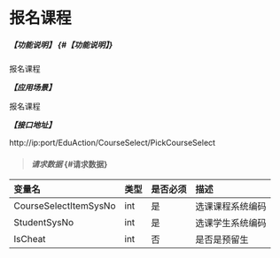 # 报名课程

##### _【功能说明】_ {#【功能说明】}

报名课程

_**【应用场景】**_

报名课程

_**【接口地址】**_

http://ip:port/EduAction/CourseSelect/PickCourseSelect



> #### _请求数据_ {#请求数据}

| 变量名 | 类型 | 是否必须 | 描述 |
| :--- | :--- | :--- | :--- |
| CourseSelectItemSysNo| int| 是 | 选课课程系统编码|
| StudentSysNo| int| 是 | 选课学生系统编码|
| IsCheat| int| 否 | 是否是预留生|












